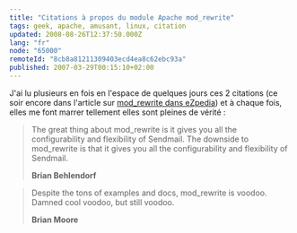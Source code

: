 ```yaml
---
title: "Citations à propos du module Apache mod_rewrite"
tags: geek, apache, amusant, linux, citation
updated: 2008-08-26T12:37:50.000Z
lang: "fr"
node: "65000"
remoteId: "8cb8a81211309403ecd4ea8c62ebc93a"
published: 2007-03-29T00:15:10+02:00
---
```


J'ai lu plusieurs en fois en l'espace de quelques jours ces 2 citations (ce soir encore dans l'article sur [mod_rewrite dans eZpedia](http://ezpedia.org/wiki/ez/mod_rewrite)) et à chaque fois, elles me font marrer tellement elles sont pleines de vérité :

<blockquote>
The great thing about mod_rewrite is it gives you all the configurability and flexibility of Sendmail. The downside to mod_rewrite is that it gives you all the configurability and flexibility of Sendmail.

**Brian Behlendorf**
</blockquote>

<blockquote>
Despite the tons of examples and docs, mod_rewrite is voodoo. Damned cool voodoo, but still voodoo.

**Brian Moore**
</blockquote>

